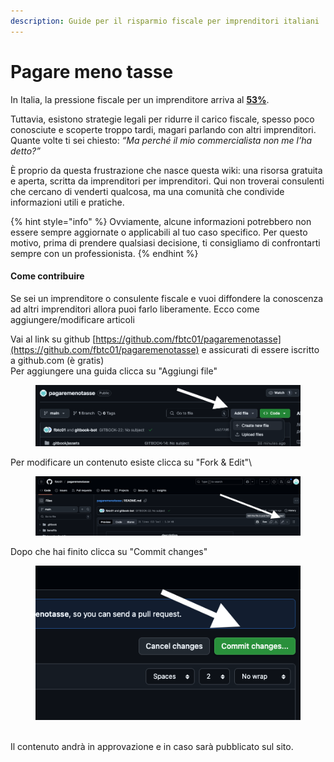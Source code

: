 ```yaml
---
description: Guide per il risparmio fiscale per imprenditori italiani
---
```


# Pagare meno tasse

In Italia, la pressione fiscale per un imprenditore arriva al [**53%**](le-imposte-per-le-imprese.md).&#x20;

Tuttavia, esistono strategie legali per ridurre il carico fiscale, spesso poco conosciute e scoperte troppo tardi, magari parlando con altri imprenditori. Quante volte ti sei chiesto: _“Ma perché il mio commercialista non me l’ha detto?”_

È proprio da questa frustrazione che nasce questa wiki: una risorsa gratuita e aperta, scritta da imprenditori per imprenditori. Qui non troverai consulenti che cercano di venderti qualcosa, ma una comunità che condivide informazioni utili e pratiche.

{% hint style="info" %}
Ovviamente, alcune informazioni potrebbero non essere sempre aggiornate o applicabili al tuo caso specifico. Per questo motivo, prima di prendere qualsiasi decisione, ti consigliamo di confrontarti sempre con un professionista.
{% endhint %}



#### **Come contribuire**

Se sei un imprenditore o consulente fiscale e vuoi diffondere la conoscenza ad altri imprenditori allora puoi farlo liberamente. Ecco come aggiungere/modificare articoli

Vai al link su github [https://github.com/fbtc01/pagaremenotasse](https://github.com/fbtc01/pagaremenotasse) e assicurati di essere iscritto a github.com (è gratis)\
Per aggiungere una guida clicca su "Aggiungi file"

<figure><img src=".gitbook/assets/Screenshot 2025-03-17 at 22.24.09.png" alt=""><figcaption></figcaption></figure>

Per modificare un contenuto esiste clicca su "Fork & Edit"\


<div data-full-width="false"><figure><img src=".gitbook/assets/Screenshot 2025-03-17 at 22.22.31.png" alt=""><figcaption></figcaption></figure></div>

Dopo che hai finito clicca su "Commit changes"

<figure><img src=".gitbook/assets/Screenshot 2025-03-17 at 22.25.04.png" alt=""><figcaption></figcaption></figure>

\
Il contenuto andrà in approvazione e in caso sarà pubblicato sul sito.
